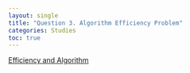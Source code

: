 ```yaml
---
layout: single
title: "Question 3. Algorithm Efficiency Problem"
categories: Studies
toc: true
---
```


[Efficiency and Algorithm](https://github.com/ycho9788/Efficiency_and_Analysis "Efficiency and Algorithm")